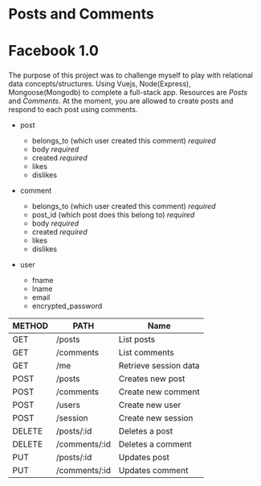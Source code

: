 # Posts and Comments <h2>

# Facebook 1.0 <h3>
The purpose of this project was to challenge myself to play with relational data concepts/structures. Using Vuejs, Node(Express), Mongoose(Mongodb) to complete a full-stack app. Resources are *Posts* and *Comments*. At the moment, you are allowed to create posts and respond to each post using comments.

* post
    * belongs_to (which user created this comment) *required*
    * body *required*
    * created *required*
    * likes
    * dislikes

* comment
    * belongs_to (which user created this comment) *required*
    * post_id (which post does this belong to) *required*
    * body *required*
    * created *required*
    * likes
    * dislikes

* user
    * fname
    * lname
    * email
    * encrypted_password

METHOD | PATH | Name
------ | ------- | --------
GET | /posts | List posts
GET | /comments | List comments
GET | /me | Retrieve session data
POST | /posts | Creates new post
POST | /comments | Create new comment
POST | /users | Create new user
POST | /session | Create new session
DELETE | /posts/:id | Deletes a post
DELETE | /comments/:id | Deletes a comment
PUT | /posts/:id | Updates post
PUT | /comments/:id | Updates comment
